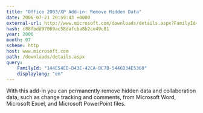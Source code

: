 ```yaml
---
title: "Office 2003/XP Add-in: Remove Hidden Data"
date: 2006-07-21 20:59:43 +0000
external-url: http://www.microsoft.com/downloads/details.aspx?FamilyId=144E54ED-D43E-42CA-BC7B-5446D34E5360&displaylang=en
hash: c88fbdd97069ac58dafcba8b2ce49c81
year: 2006
month: 07
scheme: http
host: www.microsoft.com
path: /downloads/details.aspx
query:
    FamilyId: "144E54ED-D43E-42CA-BC7B-5446D34E5360"
    displaylang: "en"
---
```


With this add-in you can permanently remove hidden data and collaboration data, such as change tracking and comments, from Microsoft Word, Microsoft Excel, and Microsoft PowerPoint files.
